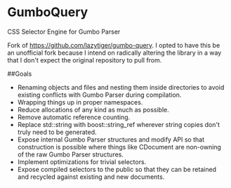 # GumboQuery
CSS Selector Engine for Gumbo Parser

Fork of https://github.com/lazytiger/gumbo-query. I opted to have this be an unofficial fork because I intend on radically altering the library in a way that I don't expect the original repository to pull from.

##Goals  
 - Renaming objects and files and nesting them inside directories to avoid existing conflicts with Gumbo Parser during compilation.
 - Wrapping things up in proper namespaces.
 - Reduce allocations of any kind as much as possible.
 - Remove automatic reference counting.  
 - Replace std::string with boost::string_ref wherever string copies don't truly need to be generated.  
 - Expose internal Gumbo Parser structures and modify API so that construction is possible where things like CDocument are non-owning of the raw Gumbo Parser structures.
 - Implement optimizations for trivial selectors.
 - Expose compiled selectors to the public so that they can be retained and recycled against existing and new documents.
